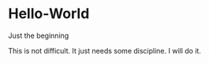 # Hello-World
Just the beginning

This is not difficult. It just needs some discipline.
I will do it.
